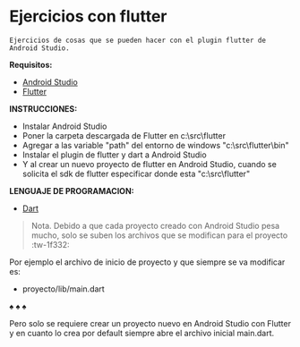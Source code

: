 # Ejercicios con flutter

    Ejercicios de cosas que se pueden hacer con el plugin flutter de Android Studio.

**Requisitos:**
- [Android Studio](https://developer.android.com/studio "Android Studio")
- [Flutter](https://flutter.dev/docs/get-started/install "Flutter")

**INSTRUCCIONES:**
- Instalar Android Studio
- Poner la carpeta descargada de Flutter en c:\src\flutter
- Agregar a las variable "path" del entorno de windows "c:\src\flutter\bin"
- Instalar el plugin de flutter y dart a Android Studio
- Y al crear un nuevo proyecto de flutter en Android Studio, cuando se solicita el sdk de flutter especificar donde esta "c:\src\flutter"

**LENGUAJE DE PROGRAMACION:**

- [Dart](https://dart.dev/ "Dart")



> Nota. Debido a que cada proyecto creado con Android Studio pesa mucho, solo se suben los archivos que se modifican para el proyecto :tw-1f332:

Por ejemplo el archivo de inicio de proyecto y que siempre se va modificar es:
- proyecto/lib/main.dart 


&spades; &spades; &spades;

Pero solo se requiere crear un proyecto nuevo en Android Studio con Flutter y en cuanto lo crea por default siempre abre el archivo inicial main.dart.